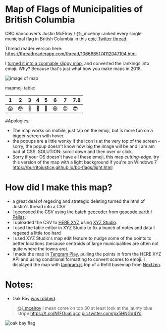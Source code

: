 # Map of Flags of Municipalities of British Columbia

CBC Vancouver's Justin McElroy / @j_mcelroy ranked every single municipal flag in British Columbia in this [epic Twitter thread](https://twitter.com/j_mcelroy/status/1066885174112047104). 

Thread reader version here:
https://threadreaderapp.com/thread/1066885174112047104.html

I [turned it into a zoomable slippy map](https://burritojustice.github.io/bc-flags), and converted the rankings into emoji. Why? Because that's just what how you make maps in 2018.

![image of map](bc_flag_grey_gold.png)

mapmoji table:

|1|2|3|4|5|6|7|7.8|
|---|---|---|---|---|---|---|---|
| 😱| 😳| 😬| 🤔| 🙂| 😃| 😍| 😎 |

#Apologies:

- The map works on mobile, just tap on the emoji, but is more fun on a bigger screen with hover. 
- the popups are a little wonky if the icon is at the very top of the screen - sorry, the popup doesn't know how big the image will be and I am am bad at CSS. SOLUTION: scroll down and then over or click.
- Sorry if your OS doesn't have all these emoji, this map _cutting-edge_. try this version of the map with a light background if you're on Windows 7 https://burritojustice.github.io/bc-flags/light.html 

# How did I make this map?

- a great deal of regexing and strategic deleting turned the html of Justin's thread into a CSV
- I geocoded the CSV using the [batch geocoder](https://github.com/pelias/scripts-batch-search) from [geocode.earth](https://geocode.earth) / [Pelias](http://pelias.io). 
- I uploaded the CSV to [HERE XYZ](https://explore.xyz.here.com/) using [XYZ Studio](https://xyz.here.com/studio/).
- I used the table editor in XYZ Studio to fix a bunch of notes and data I regexed a little too hard
- I used XYZ Studio's map edit feature to nudge some of the points to better locations (because centroids of large municipalities are often not quite where the towns are). 
- I made the map in [Tangram Play](https://tangram.city/play/?scene=https://raw.githubusercontent.com/burritojustice/bc-flags/master/scene.yaml#10.9898/48.5373/-123.4756), pulling the points in from the HERE XYZ API and using conditional formatting to convert scores to emoji. I displayed the map with [tangram.js](https://github.com/tangrams/tangram) top of a Refill basemap from [Nextzen](https://nextzen.org/).

# Notes:
- Oak Bay [was robbed](https://twitter.com/burritojustice/status/1068339114070597634). 

<blockquote class="twitter-tweet" data-lang="en"><p lang="en" dir="ltr"><a href="https://twitter.com/j_mcelroy?ref_src=twsrc%5Etfw">@j_mcelroy</a> I mean come on top 30 at least look at the jaunty blue stripe <a href="https://t.co/N1FOuaLgco">https://t.co/N1FOuaLgco</a> <a href="https://t.co/px5HNGd4Yo">pic.twitter.com/px5HNGd4Yo</a></p> </blockquote>

![oak bay flag](https://pbs.twimg.com/media/DtOAwl_U0AAvwRB.jpg)
 
